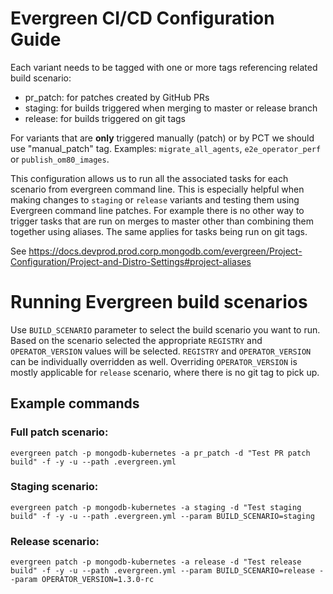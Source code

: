 # Evergreen CI/CD Configuration Guide

Each variant needs to be tagged with one or more tags referencing related build scenario:
 - pr_patch: for patches created by GitHub PRs
 - staging: for builds triggered when merging to master or release branch
 - release: for builds triggered on git tags

For variants that are **only** triggered manually (patch) or by PCT we should use "manual_patch" tag.
Examples: `migrate_all_agents`, `e2e_operator_perf` or `publish_om80_images`.

This configuration allows us to run all the associated tasks for each scenario from evergreen command line.
This is especially helpful when making changes to `staging` or `release` variants and testing them using Evergreen
command line patches. For example there is no other way to trigger tasks that are run on merges to master other than
combining them together using aliases. The same applies for tasks being run on git tags.

See https://docs.devprod.prod.corp.mongodb.com/evergreen/Project-Configuration/Project-and-Distro-Settings#project-aliases

# Running Evergreen build scenarios

Use `BUILD_SCENARIO` parameter to select the build scenario you want to run. Based on the scenario selected the
appropriate `REGISTRY` and `OPERATOR_VERSION` values will be selected. `REGISTRY` and `OPERATOR_VERSION` can be
individually overridden as well. Overriding `OPERATOR_VERSION` is mostly applicable for `release` scenario, where
there is no git tag to pick up.

## Example commands

### Full patch scenario:

```shell
evergreen patch -p mongodb-kubernetes -a pr_patch -d "Test PR patch build" -f -y -u --path .evergreen.yml
```

### Staging scenario:

```shell
evergreen patch -p mongodb-kubernetes -a staging -d "Test staging build" -f -y -u --path .evergreen.yml --param BUILD_SCENARIO=staging
```

### Release scenario:

```shell
evergreen patch -p mongodb-kubernetes -a release -d "Test release build" -f -y -u --path .evergreen.yml --param BUILD_SCENARIO=release --param OPERATOR_VERSION=1.3.0-rc
```
